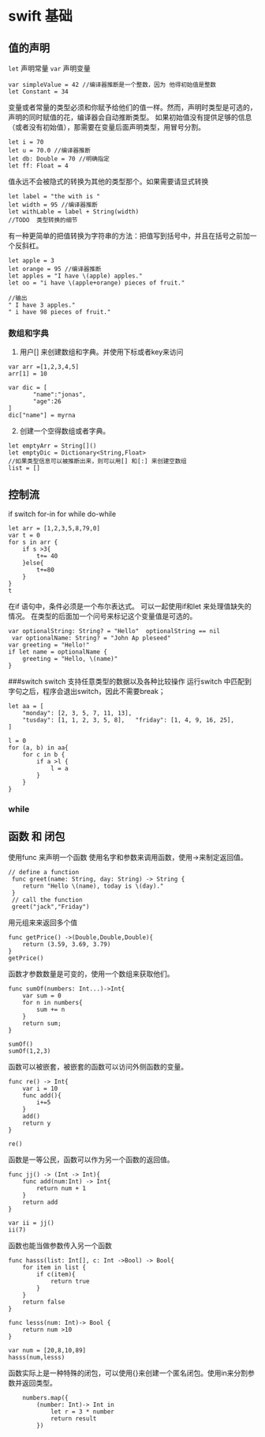 # swift 基础
## 值的声明
`let` 声明常量
`var` 声明变量

```
var simpleValue = 42 //编译器推断是一个整数，因为 他得初始值是整数
let Constant = 34
```

变量或者常量的类型必须和你赋予给他们的值一样。然而，声明时类型是可选的，声明的同时赋值的花，编译器会自动推断类型。
如果初始值没有提供足够的信息（或者没有初始值），那需要在变量后面声明类型，用冒号分割。

```
let i = 70
let u = 70.0 //编译器推断
let db: Double = 70 //明确指定
let ff: Float = 4
```
值永远不会被隐式的转换为其他的类型那个。如果需要请显式转换

```
let label = "the with is "
let width = 95 //编译器推断
let withLable = label + String(width)
//TODO  类型转换的细节
```

有一种更简单的把值转换为字符串的方法：把值写到括号中，并且在括号之前加一个反斜杠。

```
let apple = 3
let orange = 95 //编译器推断
let apples = "I have \(apple) apples."
let oo = "i have \(apple+orange) pieces of fruit."

//输出
" I have 3 apples."
" i have 98 pieces of fruit."
```

### 数组和字典
1. 用户[] 来创建数组和字典。并使用下标或者key来访问
 
 ```
 var arr =[1,2,3,4,5]
 arr[1] = 10
 
 var dic = [
        "name":"jonas",
        "age":26
 ]
 dic["name"] = myrna
 ```
 
 2. 创建一个空得数组或者字典。
 
 ```
 let emptyArr = String[]()
 let emptyDic = Dictionary<String,Float>
 //如果类型信息可以被推断出来，则可以用[] 和[:] 来创建空数组
 list = []
 ```
 
 ## 控制流
if switch for-in for while do-while

```
let arr = [1,2,3,5,8,79,0]
var t = 0
for s in arr {
    if s >3{
        t+= 40
    }else{
        t+=80
    }
}
t
```

 在if 语句中，条件必须是一个布尔表达式。
 可以一起使用if和let 来处理值缺失的情况。
 在类型的后面加一个问号来标记这个变量值是可选的。
 
```
var optionalString: String? = "Hello"  optionalString == nil 
 var optionalName: String? = "John Ap pleseed" 
var greeting = "Hello!" 
if let name = optionalName {
    greeting = "Hello, \(name)" 
} 

```


###switch
switch 支持任意类型的数据以及各种比较操作
运行switch 中匹配到字句之后，程序会退出switch，因此不需要break；

```
let aa = [
    "monday": [2, 3, 5, 7, 11, 13],
    "tusday": [1, 1, 2, 3, 5, 8],   "friday": [1, 4, 9, 16, 25], 
]

l = 0
for (a, b) in aa{
    for c in b {
        if a >l {
            l = a
        }
    }
}
```

### while

## 函数 和 闭包
使用func 来声明一个函数 使用名字和参数来调用函数，使用->来制定返回值。

```
// define a function
 func greet(name: String, day: String) -> String {
    return "Hello \(name), today is \(day)."
 }
 // call the function
 greet("jack","Friday")
```

用元组来来返回多个值

```
func getPrice() ->(Double,Double,Double){
    return (3.59, 3.69, 3.79) 
}
getPrice()
```
函数才参数数量是可变的，使用一个数组来获取他们。

```
func sumOf(numbers: Int...)->Int{
    var sum = 0 
    for n in numbers{
        sum += n
    }
    return sum;
}

sumOf()
sumOf(1,2,3)
```

函数可以被嵌套，被嵌套的函数可以访问外侧函数的变量。

```
func re() -> Int{
    var i = 10
    func add(){
        i+=5
    }
    add()
    return y
}

re()
```

函数是一等公民，函数可以作为另一个函数的返回值。

```
func jj() -> (Int -> Int){
    func add(num:Int) -> Int{
        return num + 1
    }
    return add
}

var ii = jj()
ii(7)
```

函数也能当做参数传入另一个函数

```
func hasss(list: Int[], c: Int ->Bool) -> Bool{
    for item in list {
        if c(item){
            return true
        }
    }
    return false
}

func lesss(num: Int)-> Bool {
    return num >10
}

var num = [20,8,10,89]
hasss(num,lesss)
```

函数实际上是一种特殊的闭包，可以使用{}来创建一个匿名闭包。使用in来分割参数并返回类型。
```
    numbers.map({
        (number: Int)-> Int in
            let r = 3 * number
            return result
        })
```
